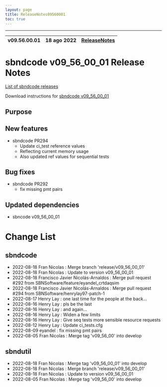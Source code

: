 ```yaml
---
layout: page
title: ReleaseNotes09560001
toc: true
---
```


-----------------------------------------------------------------------------
| v09.56.00.01 | 18 ago 2022 | [ReleaseNotes](ReleaseNotes09560001.html) |
| --- | --- | --- |



sbndcode v09_56_00_01 Release Notes
=======================================================================================

[List of sbndcode releases](List_of_SBND_code_releases.html)

Download instructions for [sbndcode v09_56_00_01](http://scisoft.fnal.gov/scisoft/bundles/sbnd/v09_56_00_01/sbndcode-v09_56_00_01.html)

Purpose
---------------------------------------------------

New features
---------------------------------------------------
* sbndcode PR294
  * Update ci_test reference values
  * Reflecting current memory usage
  * Also updated ref values for sequential tests

Bug fixes
---------------------------------------------------
* sbndcode PR292
  * fix missing pmt pairs

Updated dependencies
---------------------------------------------------
* sbncode v09_56_00_01

Change List
==========================================

sbndcode
---------------------------------------------------

* 2022-08-18  Fran Nicolas : Merge branch 'release/v09_56_00_01'
* 2022-08-18  Fran Nicolas : Update to version v09_56_00_01
* 2022-08-18  Francisco Javier Nicolás-Arnaldos : Merge pull request #292 from SBNSoftware/feature/eyandel_crtdaqsim
* 2022-08-18  Francisco Javier Nicolás-Arnaldos : Merge pull request #294 from SBNSoftware/henrylay97-patch-1
* 2022-08-17  Henry Lay : one last time for the people at the back...
* 2022-08-16  Henry Lay : pls be the last
* 2022-08-16  Henry Lay : and again...
* 2022-08-16  Henry Lay : Widen a few limits
* 2022-08-16  Henry Lay : Give seq tests more sensible resource requests
* 2022-08-12  Henry Lay : Update ci_tests.cfg
* 2022-08-09  eyandel : fix missing pmt pairs
* 2022-08-05  Fran Nicolas : Merge tag 'v09_56_00' into develop

sbndutil
---------------------------------------------------

* 2022-08-18  Fran Nicolas : Merge tag 'v09_56_00_01' into develop
* 2022-08-18  Fran Nicolas : Merge branch 'release/v09_56_00_01'
* 2022-08-18  Fran Nicolas : Update to version v09_56_00_01
* 2022-08-05  Fran Nicolas : Merge tag 'v09_56_00' into develop
